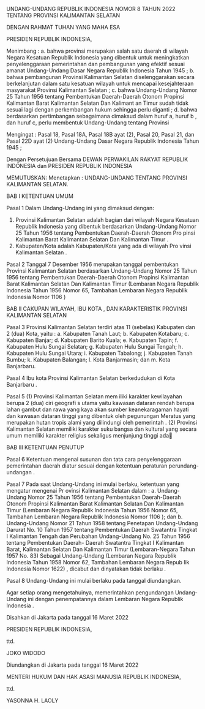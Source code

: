 UNDANG-UNDANG REPUBLIK INDONESIA
NOMOR 8 TAHUN 2022
TENTANG
PROVINSI KALIMANTAN SELATAN

DENGAN RAHMAT TUHAN YANG MAHA ESA

PRESIDEN REPUBLIK INDONESIA,

Menimbang :
a. bahwa provinsi merupakan salah satu daerah di
wilayah Negara Kesatuan Republik Indonesia yang
dibentuk untuk meningkatkan penyelenggaraan
pemerintahan dan pembangunan yang efektif sesuai
amanat Undang-Undang Dasar Negara Republik
Indonesia Tahun 1945 ;
b. bahwa pembangunan Provinsi Kalimantan Selatan
diselenggarakan secara berkelanjutan dalam satu
kesatuan wilayah untuk mencapai kesejahteraan
masyarakat Provinsi Kalimantan Selatan ;
c. bahwa Undang-Undang Nomor 25 Tahun 1956
tentang Pembentukan Daerah-Daerah Otonom
Propinsi Kalimantan Barat Kalimantan Selatan Dan
Kalimant an Timur sudah tidak sesuai lagi dengan
perkembangan hukum sehingga perlu diganti ;
d. bahwa berdasarkan pertimbangan sebagaimana
dimaksud dalam huruf a, huruf b , dan huruf c, perlu
membentuk Undang-Undang tentang Provinsi

Mengingat :
Pasal 18, Pasal 18A, Pasal 18B ayat (2), Pasal 20, Pasal 21,
dan Pasal 22D ayat (2) Undang-Undang Dasar Negara
Republik Indonesia Tahun 1945 ;

Dengan Persetujuan Bersama
DEWAN PERWAKILAN RAKYAT REPUBLIK INDONESIA
dan
PRESIDEN REPUBLIK INDONESIA

MEMUTUSKAN:
Menetapkan :
UNDANG-UNDANG TENTANG PROVINSI KALIMANTAN
SELATAN.

BAB I
KETENTUAN UMUM

Pasal 1
Dalam Undang-Undang ini yang dimaksud dengan:
1. Provinsi Kalimantan Selatan adalah bagian dari
wilayah Negara Kesatuan Republik Indonesia yang
dibentuk berdasarkan Undang-Undang Nomor 25
Tahun 1956 tentang Pembentukan Daerah-Daerah
Otonom Pro pinsi Kalimantan Barat Kalimantan
Selatan Dan Kalimantan Timur .
2. Kabupaten/Kota adalah Kabupaten/Kota yang ada di
wilayah Pro vinsi Kalimantan Selatan .

Pasal 2
Tanggal 7 Desember 1956 merupakan tanggal
pembentukan Provinsi Kalimantan Selatan berdasarkan
Undang-Undang Nomor 25 Tahun 1956 tentang
Pembentukan Daerah-Daerah Otonom Propinsi Kalimantan
Barat Kalimantan Selatan Dan Kalimantan Timur
(Lembaran Negara Republik Indonesia Tahun 1956 Nomor
65, Tambahan Lembaran Negara Republik Indonesia
Nomor 1106 )

BAB II
CAKUPAN WILAYAH, IBU KOTA , DAN KARAKTERISTIK
PROVINSI KALIMANTAN SELATAN

Pasal 3
Provinsi Kalimantan Selatan terdiri atas 11 (sebelas)
Kabupaten dan 2 (dua) Kota, yaitu :
a. Kabupaten Tanah Laut;
b. Kabupaten Kotabaru;
c. Kabupaten Banjar;
d. Kabupaten Barito Kuala;
e. Kabupaten Tapin;
f. Kabupaten Hulu Sungai Selatan;
g. Kabupaten Hulu Sungai Tengah;
h. Kabupaten Hulu Sungai Utara;
i. Kabupaten Tabalong;
j. Kabupaten Tanah Bumbu;
k. Kabupaten Balangan;
l. Kota Banjarmasin; dan
m. Kota Banjarbaru.

Pasal 4
Ibu kota Provinsi Kalimantan Selatan berkedudukan di
Kota Banjarbaru .

Pasal 5
(1) Provinsi Kalimantan Selatan mem iliki karakter
kewilayahan berupa 2 (dua) ciri geografi s utama yaitu
kawasan dataran rendah berupa lahan gambut dan
rawa yang kaya akan sumber keanekaragaman hayati
dan kawasan dataran tinggi yang dibentuk oleh
pegunungan Meratus yang merupakan hutan tropis
alami yang dilindungi oleh pemerintah .
(2) Provinsi Kalimantan Selatan memiliki karakter suku
bangsa dan kultural yang secara umum memiliki
karakter religius sekaligus menjunjung tinggi ada

BAB III
KETENTUAN PENUTUP

Pasal 6
Ketentuan mengenai susunan dan tata cara
penyelenggaraan pemerintahan daerah diatur sesuai
dengan ketentuan peraturan perundang-undangan .

Pasal 7
Pada saat Undang-Undang ini mulai berlaku, ketentuan
yang mengatur mengenai Pr ovinsi Kalimantan Selatan
dalam :
a. Undang-Undang Nomor 25 Tahun 1956 tentang
Pembentukan Daerah-Daerah Otonom Propinsi
Kalimantan Barat Kalimantan Selatan Dan
Kalimantan Timur (Lembaran Negara Republik
Indonesia Tahun 1956 Nomor 65, Tambahan
Lembaran Negara Republik Indonesia Nomor 1106 );
dan
b. Undang-Undang Nomor 21 Tahun 1958 tentang
Penetapan Undang-Undang Darurat No. 10 Tahun
1957 tentang Pembentukan Daerah Swatantra Tingkat
I Kalimantan Tengah dan Perubahan Undang-Undang
No. 25 Tahun 1956 tentang Pembentukan Daerah-
Daerah Swatantra Tingkat I Kalimantan Barat,
Kalimantan Selatan Dan Kalimantan Timur
(Lembaran-Negara Tahun 1957 No. 83) Sebagai
Undang-Undang (Lembaran Negara Republik
Indonesia Tahun 1958 Nomor 62, Tambahan
Lembaran Negara Repub lik Indonesia Nomor 1622) ,
dicabut dan dinyatakan tidak berlaku .

Pasal 8
Undang-Undang ini mulai berlaku pada tanggal
diundangkan.


Agar setiap orang mengetahuinya, memerintahkan
pengundangan Undang-Undang ini dengan
penempatannya dalam Lembaran Negara Republik
Indonesia .

Disahkan di Jakarta
pada tanggal 16 Maret 2022

PRESIDEN REPUBLIK INDONESIA,

ttd.

JOKO WIDODO

Diundangkan di Jakarta
pada tanggal 16 Maret 2022

MENTERI HUKUM DAN HAK ASASI MANUSIA
REPUBLIK INDONESIA,

ttd.

YASONNA H. LAOLY
